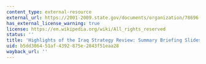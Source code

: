 ```yaml
---
content_type: external-resource
external_url: https://2001-2009.state.gov/documents/organization/78696.pdf
has_external_license_warning: true
license: https://en.wikipedia.org/wiki/All_rights_reserved
status: ''
title: 'Highlights of the Iraq Strategy Review: Summary Briefing Slides (PDF)'
uid: b5dd3064-51af-4392-875e-2843f51eaa28
wayback_url: ''
---
```

